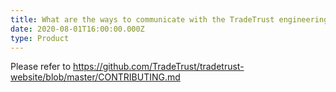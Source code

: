 ```yaml
---
title: What are the ways to communicate with the TradeTrust engineering team?
date: 2020-08-01T16:00:00.000Z
type: Product
---
```


Please refer to <https://github.com/TradeTrust/tradetrust-website/blob/master/CONTRIBUTING.md>